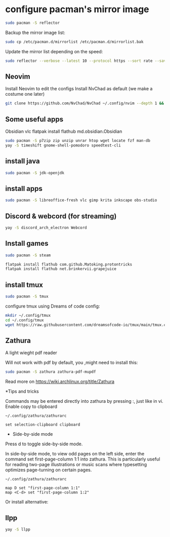 # configure  pacman's mirror image

```bash
sudo pacman -S reflector
```

Backup the mirror image list:

```bash
sudo cp /etc/pacman.d/mirrorlist /etc/pacman.d/mirrorlist.bak
```

Update the mirror list depending on the speed:

```bash
sudo reflector --verbose --latest 10 --protocol https --sort rate --save /etc/pacman.d/mirrorlist
```

## Neovim

Install Neovim to edit the configs
Install NvChad as default (we make a costume one later)

```bash
git clone https://github.com/NvChad/NvChad ~/.config/nvim --depth 1 && nvim
```

## Some useful apps

Obsidian vlc
flatpak install flathub md.obsidian.Obsidian

```bash
sudo pacman -S p7zip zip unzip unrar htop wget locate fzf man-db
yay -S timeshift gnome-shell-pomodoro speedtest-cli
```

## install java

```bash
sudo pacman -S jdk-openjdk
```

## install apps

```bash
sudo pacman -S libreoffice-fresh vlc gimp krita inkscape obs-studio
```

## Discord & webcord (for streaming)

```bash
yay -S discord_arch_electron Webcord 
```

## Install games

```bash
sudo pacman -S steam
```

```bash
flatpak install flathub com.github.Matoking.protontricks
flatpak install flathub net.brinkervii.grapejuice
```

## install tmux

```bash
sudo pacman -S tmux
```

configure tmux using Dreams of code config:

```bash
mkdir ~/.config/tmux
cd ~/.config/tmux
wget https://raw.githubusercontent.com/dreamsofcode-io/tmux/main/tmux.conf
```

## Zathura

A light wieght pdf reader

Will not work with pdf by default, you ,might need to install this:

```bash
sudo pacman -S zathura zathura-pdf-mupdf
```

Read more on <https://wiki.archlinux.org/title/Zathura>

 *Tips and tricks

Commands may be entered directly into zathura by pressing :, just like in vi.
Enable copy to clipboard

`~/.config/zathura/zathurarc`

`set selection-clipboard clipboard`

* Side-by-side mode

Press d to toggle side-by-side mode.

In side-by-side mode, to view odd pages on the left side, enter the command set first-page-column 1:1 into zathura. This is particularly useful for reading two-page illustrations or music scans where typesetting optimizes page-turning on certain pages.

`~/.config/zathura/zathurarc`

```
map D set "first-page-column 1:1"
map <C-d> set "first-page-column 1:2"
```


Or install alternative:

## llpp

```bash
yay -S llpp
```
